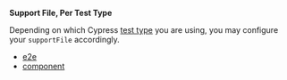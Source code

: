 <Alert type="info">

<strong class="alert-header"><Icon name="cogs"></Icon> Support File, Per Test
Type</strong>

Depending on which Cypress [test type](/guides/overview/choosing-testing-type)
you are using, you may configure your `supportFile` accordingly.

- [e2e](/guides/references/configuration#e2e)
- [component](/guides/references/configuration#component)

</Alert>
